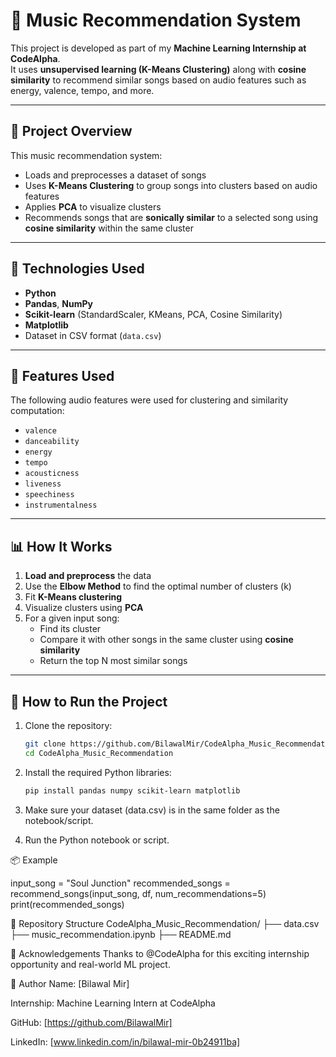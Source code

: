 # 🎵 Music Recommendation System

This project is developed as part of my **Machine Learning Internship at CodeAlpha**.  
It uses **unsupervised learning (K-Means Clustering)** along with **cosine similarity** to recommend similar songs based on audio features such as energy, valence, tempo, and more.

---

## 📌 Project Overview

This music recommendation system:
- Loads and preprocesses a dataset of songs
- Uses **K-Means Clustering** to group songs into clusters based on audio features
- Applies **PCA** to visualize clusters
- Recommends songs that are **sonically similar** to a selected song using **cosine similarity** within the same cluster

---

## 🔧 Technologies Used

- **Python**
- **Pandas**, **NumPy**
- **Scikit-learn** (StandardScaler, KMeans, PCA, Cosine Similarity)
- **Matplotlib**
- Dataset in CSV format (`data.csv`)

---

## 🎯 Features Used

The following audio features were used for clustering and similarity computation:
- `valence`
- `danceability`
- `energy`
- `tempo`
- `acousticness`
- `liveness`
- `speechiness`
- `instrumentalness`

---

## 📊 How It Works

1. **Load and preprocess** the data
2. Use the **Elbow Method** to find the optimal number of clusters (k)
3. Fit **K-Means clustering**
4. Visualize clusters using **PCA**
5. For a given input song:
   - Find its cluster
   - Compare it with other songs in the same cluster using **cosine similarity**
   - Return the top N most similar songs

---

## 🚀 How to Run the Project

1. Clone the repository:
   ```bash
   git clone https://github.com/BilawalMir/CodeAlpha_Music_Recommendation.git
   cd CodeAlpha_Music_Recommendation

2. Install the required Python libraries:
   ```bash
   pip install pandas numpy scikit-learn matplotlib

3. Make sure your dataset (data.csv) is in the same folder as the notebook/script.

4. Run the Python notebook or script.   

📦 Example

input_song = "Soul Junction"
recommended_songs = recommend_songs(input_song, df, num_recommendations=5)
print(recommended_songs)

📁 Repository Structure
CodeAlpha_Music_Recommendation/
├── data.csv
├── music_recommendation.ipynb
├── README.md

🙌 Acknowledgements
Thanks to @CodeAlpha for this exciting internship opportunity and real-world ML project.


📌 Author
Name: [Bilawal Mir]

Internship: Machine Learning Intern at CodeAlpha

GitHub: [https://github.com/BilawalMir]

LinkedIn: [www.linkedin.com/in/bilawal-mir-0b24911ba]